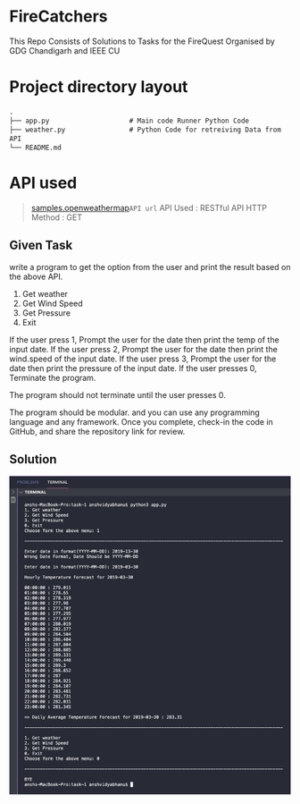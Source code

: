 # FireCatchers
This Repo Consists of Solutions to Tasks for the FireQuest Organised by GDG Chandigarh and IEEE CU

# Project directory layout
    .
    ├── app.py                    # Main code Runner Python Code
    ├── weather.py                # Python Code for retreiving Data from API
    └── README.md

# API used
> [samples.openweathermap](https://samples.openweathermap.org/data/2.5/forecast/hourly?q=London,us&appid=b6907d289e10d714a6e88b30761fae22)`API url`
> API Used    : RESTful API
> HTTP Method : GET

## Given Task
write a program to get the option from the user and print the result based on the above API.
 
1. Get weather
2. Get Wind Speed
3. Get Pressure
0. Exit
 
If the user press 1, Prompt the user for the date then print the temp of the input date.
If the user press 2, Prompt the user for the date then print the wind.speed of the input date.
If the user press 3, Prompt the user for the date then print the pressure of the input date.
If the user presses 0, Terminate the program.
 
The program should not terminate until the user presses 0.
 
The program should be modular. and you can use any programming language and any framework.
Once you complete, check-in the code in GitHub, and share the repository link for review.

## Solution
![Screenshot](ss-01.png)
